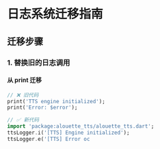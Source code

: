 # 日志系统迁移指南

## 迁移步骤

### 1. 替换旧的日志调用

#### 从 print 迁移

```dart
// ❌ 旧代码
print('TTS engine initialized');
print('Error: $error');

// ✅ 新代码
import 'package:alouette_tts/alouette_tts.dart';
ttsLogger.i('[TTS] Engine initialized');
ttsLogger.e('[TTS] Error oc